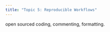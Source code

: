 ```yaml
---
title: "Topic 5: Reproducible Workflows"
---
```



open sourced coding, commenting, formatting.
```{.r .distill-force-highlighting-css}
```
